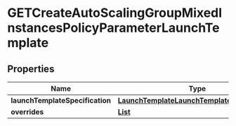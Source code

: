 

# GETCreateAutoScalingGroupMixedInstancesPolicyParameterLaunchTemplate


## Properties

| Name | Type | Description | Notes |
|------------ | ------------- | ------------- | -------------|
|**launchTemplateSpecification** | [**LaunchTemplateLaunchTemplateSpecification**](LaunchTemplateLaunchTemplateSpecification.md) |  |  [optional] |
|**overrides** | [**List**](List.md) |  |  [optional] |



